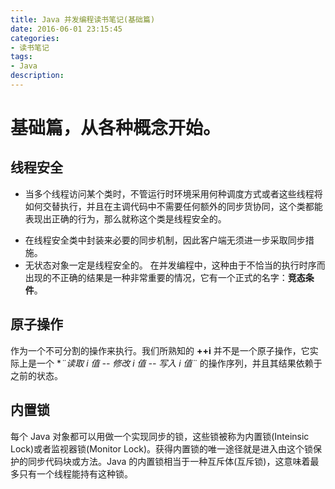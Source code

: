 ```yaml
---
title: Java 并发编程读书笔记(基础篇) 
date: 2016-06-01 23:15:45
categories:
- 读书笔记
tags: 
- Java
description: 
---
```


# 基础篇，从各种概念开始。

## 线程安全
- 当多个线程访问某个类时，不管运行时环境采用何种调度方式或者这些线程将如何交替执行，并且在主调代码中不需要任何额外的同步货协同，这个类都能表现出正确的行为，那么就称这个类是线程安全的。
<!-- more -->
- 在线程安全类中封装来必要的同步机制，因此客户端无须进一步采取同步措施。
- 无状态对象一定是线程安全的。
在并发编程中，这种由于不恰当的执行时序而出现的不正确的结果是一种非常重要的情况，它有一个正式的名字：**竞态条件**。

## 原子操作
作为一个不可分割的操作来执行。我们所熟知的 **++i** 并不是一个原子操作，它实际上是一个 **¨读取 i 值 -- 修改 i 值 -- 写入 i 值¨* 的操作序列，并且其结果依赖于之前的状态。

## 内置锁
每个 Java 对象都可以用做一个实现同步的锁，这些锁被称为内置锁(Inteinsic Lock)或者监视器锁(Monitor Lock)。获得内置锁的唯一途径就是进入由这个锁保护的同步代码块或方法。Java 的内置锁相当于一种互斥体(互斥锁)，这意味着最多只有一个线程能持有这种锁。

